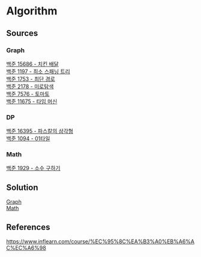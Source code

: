# Algorithm

## Sources

### Graph
[백준 15686 - 치킨 배달](/Graph/backjoon_15686.cpp) \
[백준 1197 - 최소 스패닝 트리](/Graph/backjoon_1197.cpp) \
[백준 1753 - 최단 경로](/Graph/backjoon_1753.cpp) \
[백준 2178 - 미로탐색](/BFS/backjoon_2178.cpp) \
[백준 7576 - 토마토](/BFS/backjoon_7576.cpp) \
[백준 11675 - 타임 머신](/Graph/backjoon_11657.cpp)

### DP
[백준 16395 - 파스칼의 삼각형](/DP/backjoon_16395.cpp) \
[백준 1094 - 01타일](/DP/backjoon_1904.cpp)

### Math

[백준 1929 - 소수 구하기](/Math/backjoon_1929.cpp)

## Solution
[Graph](/Solution/Graph.pdf) \
[Math](/Solution/Math.pdf)


## References
https://www.inflearn.com/course/%EC%95%8C%EA%B3%A0%EB%A6%AC%EC%A6%98
